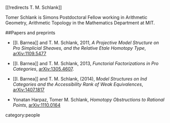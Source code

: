 [[!redirects T. M. Schlank]]

Tomer Schlank is Simons Postdoctoral Fellow working in 
Arithmetic Geometry, Arithmetic Topology in the Mathematics Department at MIT.



##Papers and preprints



* [[I. Barnea]] and T. M. Schlank, 2011, _A Projective Model Structure on 
Pro Simplicial Sheaves, and the Relative Etale Homotopy Type_, [arXiv:1109.5477](http://arxiv.org/abs/1109.5477)


*  [[I. Barnea]] and T. M. Schlank, 2013, _Functorial Factorizations in Pro 
Categories_, [arXiv:1305.4607](http://arxiv.org/abs/1305.4607). 

* [[I. Barnea]] and T. M. Schlank, (2014), _Model Structures on Ind Categories and the Accessibility Rank of Weak Equivalences_, [arXiv:1407.1817](http://arxiv.org/abs/1407.1817)

* Yonatan Harpaz, Tomer M. Schlank, _Homotopy Obstructions to Rational Points_, [arXiv:1110.0164](http://arxiv.org/abs/1110.0164)

category:people